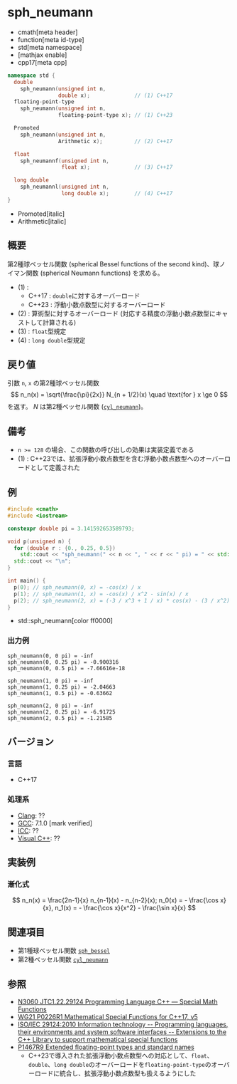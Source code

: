 # sph_neumann
* cmath[meta header]
* function[meta id-type]
* std[meta namespace]
* [mathjax enable]
* cpp17[meta cpp]

```cpp
namespace std {
  double
    sph_neumann(unsigned int n,
                double x);              // (1) C++17
  floating-point-type
    sph_neumann(unsigned int n,
                floating-point-type x); // (1) C++23

  Promoted
    sph_neumann(unsigned int n,
                Arithmetic x);          // (2) C++17

  float
    sph_neumannf(unsigned int n,
                 float x);              // (3) C++17

  long double
    sph_neumannl(unsigned int n,
                 long double x);        // (4) C++17
}
```
* Promoted[italic]
* Arithmetic[italic]

## 概要
第2種球ベッセル関数 (spherical Bessel functions of the second kind)、球ノイマン関数 (spherical Neumann functions) を求める。

- (1) :
    - C++17 : `double`に対するオーバーロード
    - C++23 : 浮動小数点数型に対するオーバーロード
- (2) : 算術型に対するオーバーロード (対応する精度の浮動小数点数型にキャストして計算される)
- (3) : `float`型規定
- (4) : `long double`型規定


## 戻り値
引数 `n`, `x` の第2種球ベッセル関数
$$
n_n(x) = \sqrt{\frac{\pi}{2x}} N_{n + 1/2}(x)
\quad \text{for } x \ge 0
$$
を返す。
$N$ は第2種ベッセル関数 ([`cyl_neumann`](cyl_neumann.md))。


## 備考
- `n >= 128` の場合、この関数の呼び出しの効果は実装定義である
- (1) : C++23では、拡張浮動小数点数型を含む浮動小数点数型へのオーバーロードとして定義された


## 例
```cpp example
#include <cmath>
#include <iostream>

constexpr double pi = 3.141592653589793;

void p(unsigned n) {
  for (double r : {0., 0.25, 0.5})
    std::cout << "sph_neumann(" << n << ", " << r << " pi) = " << std::sph_neumann(n, r * pi) << "\n";
  std::cout << "\n";
}

int main() {
  p(0); // sph_neumann(0, x) = -cos(x) / x
  p(1); // sph_neumann(1, x) = -cos(x) / x^2 - sin(x) / x
  p(2); // sph_neumann(2, x) = (-3 / x^3 + 1 / x) * cos(x) - (3 / x^2) * sin(x)
}
```
* std::sph_neumann[color ff0000]

### 出力例
```
sph_neumann(0, 0 pi) = -inf
sph_neumann(0, 0.25 pi) = -0.900316
sph_neumann(0, 0.5 pi) = -7.66616e-18

sph_neumann(1, 0 pi) = -inf
sph_neumann(1, 0.25 pi) = -2.04663
sph_neumann(1, 0.5 pi) = -0.63662

sph_neumann(2, 0 pi) = -inf
sph_neumann(2, 0.25 pi) = -6.91725
sph_neumann(2, 0.5 pi) = -1.21585

```


## バージョン
### 言語
- C++17

### 処理系
- [Clang](/implementation.md#clang): ??
- [GCC](/implementation.md#gcc): 7.1.0 [mark verified]
- [ICC](/implementation.md#icc): ??
- [Visual C++](/implementation.md#visual_cpp): ??


## 実装例
### 漸化式
$$
n_n(x) = \frac{2n-1}{x} n_{n-1}(x) - n_{n-2}(x);
n_0(x) = - \frac{\cos x}{x}, n_1(x) = - \frac{\cos x}{x^2} - \frac{\sin x}{x}
$$


## 関連項目
- 第1種球ベッセル関数 [`sph_bessel`](sph_bessel.md)
- 第2種ベッセル関数 [`cyl_neumann`](cyl_neumann.md)


## 参照
- [N3060 JTC1.22.29124 Programming Language C++ — Special Math Functions](http://www.open-std.org/jtc1/sc22/wg21/docs/papers/2010/n3060.pdf)
- [WG21 P0226R1 Mathematical Special Functions for C++17, v5](https://isocpp.org/files/papers/P0226R1.pdf)
- [ISO/IEC 29124:2010 Information technology -- Programming languages, their environments and system software interfaces -- Extensions to the C++ Library to support mathematical special functions](https://www.iso.org/standard/50511.html)
- [P1467R9 Extended floating-point types and standard names](https://www.open-std.org/jtc1/sc22/wg21/docs/papers/2022/p1467r9.html)
    - C++23で導入された拡張浮動小数点数型への対応として、`float`、`double`、`long double`のオーバーロードを`floating-point-type`のオーバーロードに統合し、拡張浮動小数点数型も扱えるようにした
